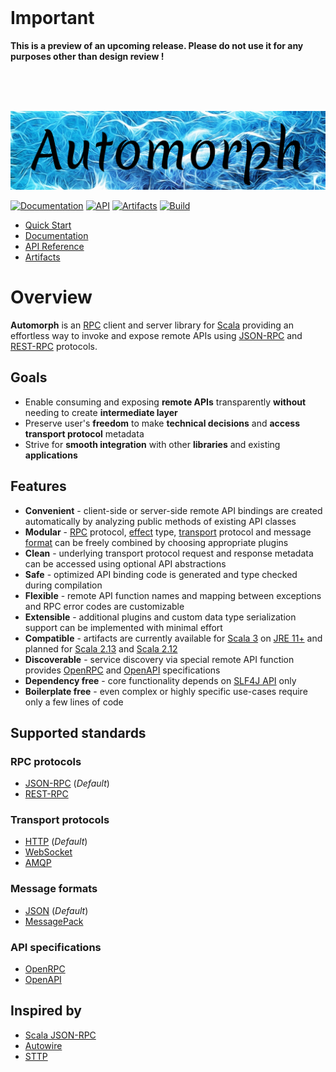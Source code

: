 <br>

# Important

**This is a preview of an upcoming release. Please do not use it for any purposes other than design review !**

<br>
<br>
<br>

![automorph](https://github.com/martin-ockajak/automorph/raw/main/docs/images/banner.jpg)

[![Documentation](https://img.shields.io/badge/Website-Documentation-blueviolet)](https://automorph.org/overview.html)
[![API](https://img.shields.io/badge/Scaladoc-API-blue)](https://automorph.org/api/automorph/index.html)
[![Artifacts](https://img.shields.io/badge/Releases-Artifacts-yellow)](https://mvnrepository.com/artifact/org.automorph/automorph)
[![Build](https://github.com/martin-ockajak/automorph/workflows/Build/badge.svg)](https://github.com/martin-ockajak/automorph/actions/workflows/tests.yml)

* [Quick Start](docs/quickstart)
* [Documentation](https://automorph.org)
* [API Reference](https://automorph.org/api/automorph/index.html)
* [Artifacts](https://mvnrepository.com/artifact/org.automorph/automorph)

# Overview

**Automorph** is an [RPC](https://en.wikipedia.org/wiki/Remote_procedure_call) client and server library for [Scala](https://www.scala-lang.org/) providing an effortless
way to invoke and expose remote APIs using [JSON-RPC](https://www.jsonrpc.org/specification) and [REST-RPC](docs/rest-rpc/README.md) protocols.

## Goals

* Enable consuming and exposing **remote APIs** transparently **without** needing to create **intermediate layer**
* Preserve user's **freedom** to make **technical decisions** and **access transport protocol** metadata
* Strive for **smooth integration** with other **libraries** and existing **applications**

## Features

* **Convenient** - client-side or server-side remote API bindings are created automatically by analyzing public methods of existing API classes
* **Modular** - [RPC](https://en.wikipedia.org/wiki/Remote_procedure_call) protocol, [effect](https://en.wikipedia.org/wiki/Effect_system) type, [transport](https://en.wikipedia.org/wiki/Transport_layer) protocol and message [format](https://en.wikipedia.org/wiki/File_format) can be freely combined by choosing appropriate plugins
* **Clean** - underlying transport protocol request and response metadata can be accessed using optional API abstractions
* **Safe** - optimized API binding code is generated and type checked during compilation
* **Flexible** - remote API function names and mapping between exceptions and RPC error codes are customizable
* **Extensible** - additional plugins and custom data type serialization support can be implemented with minimal effort
* **Compatible** - artifacts are currently available for [Scala 3](https://dotty.epfl.ch/) on [JRE 11+](https://openjdk.java.net/) and planned for [Scala 2.13](https://www.scala-lang.org/news/2.13.0) and [Scala 2.12](https://www.scala-lang.org/news/2.12.0/)
* **Discoverable** - service discovery via special remote API function provides [OpenRPC](https://spec.open-rpc.org) and [OpenAPI](https://github.com/OAI/OpenAPI-Specification) specifications
* **Dependency free** - core functionality depends on [SLF4J API](http://www.slf4j.org/) only
* **Boilerplate free** - even complex or highly specific use-cases require only a few lines of code

## Supported standards

### RPC protocols

* [JSON-RPC](https://www.jsonrpc.org/specification) (*Default*)
* [REST-RPC](docs/rest-rpc/README.md)

### Transport protocols

* [HTTP](https://en.wikipedia.org/wiki/Hypertext_Transfer_Protocol) (*Default*)
* [WebSocket](https://en.wikipedia.org/wiki/WebSocket)
* [AMQP](https://en.wikipedia.org/wiki/Advanced_Message_Queuing_Protocol)

### Message formats

* [JSON](https://www.json.org/) (*Default*)
* [MessagePack](https://msgpack.org/)

### API specifications

* [OpenRPC](https://spec.open-rpc.org)
* [OpenAPI](https://github.com/OAI/OpenAPI-Specification)

## Inspired by

* [Scala JSON-RPC](https://github.com/shogowada/scala-json-rpc)
* [Autowire](https://github.com/lihaoyi/autowire)
* [STTP](https://github.com/softwaremill/sttp)
